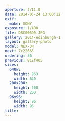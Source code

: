 ```yaml
---
aperture: f/11.0
date: 2014-05-24 13:00:12
exif:
  make: SONY
exposure: 1/400
file: DSC00590.JPG
gallery: 2014-edinburgh-1
layout: gallery-photo
model: NEX-3N
next: 7c22665
ordering: 36
previous: 812f405
sizes:
  640w:
    height: 963
    width: 640
  200x200:
    height: 200
    width: 200
  96x96:
    height: 96
    width: 96
title: 
---
```

